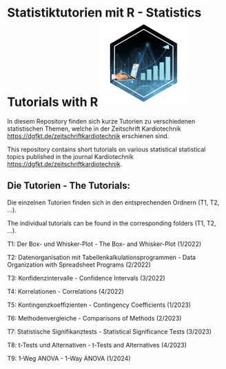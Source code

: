 # Statistiktutorien mit R - Statistics Tutorials with R <img src="hex-STWR.png" width="200">

In diesem Repository finden sich kurze Tutorien zu verschiedenen statistischen Themen, 
welche in der Zeitschrift Kardiotechnik <https://dgfkt.de/zeitschriftkardiotechnik> 
erschienen sind.

This repository contains short tutorials on various statistical statistical topics 
published in the journal Kardiotechnik <https://dgfkt.de/zeitschriftkardiotechnik>.


## Die Tutorien - The Tutorials:

Die einzelnen Tutorien finden sich in den entsprechenden Ordnern (T1, T2, ...).

The individual tutorials can be found in the corresponding folders (T1, T2, ...).


T1: Der Box- und Whisker-Plot - The Box- and Whisker-Plot (1/2022)

T2: Datenorganisation mit Tabellenkalkulationsprogrammen - Data Organization with Spreadsheet Programs (2/2022)

T3: Konfidenzintervalle - Confidence Intervals (3/2022)

T4: Korrelationen - Correlations (4/2022)

T5: Kontingenzkoeffizienten - Contingency Coefficients (1/2023)

T6: Methodenvergleiche - Comparisons of Methods (2/2023)

T7: Statistische Signifikanztests - Statistical Significance Tests (3/2023)

T8: t-Tests und Alternativen - t-Tests and Alternatives (4/2023)

T9: 1-Weg ANOVA - 1-Way ANOVA (1/2024)

